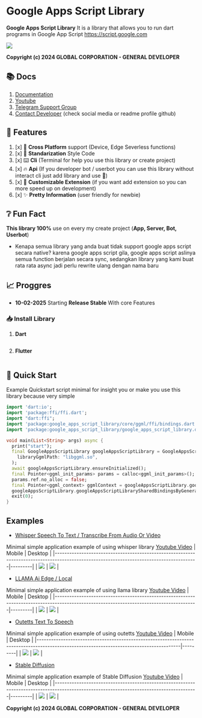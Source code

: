 # Google Apps Script Library
 
**Google Apps Script Library** It is a library that allows you to run dart programs in Google App Script https://script.google.com

[![](https://raw.githubusercontent.com/globalcorporation/.github/main/.github/logo/powered.png)](https://www.youtube.com/@Global_Corporation)

**Copyright (c) 2024 GLOBAL CORPORATION - GENERAL DEVELOPER**

## 📚️ Docs

1. [Documentation](https://youtube.com/@GENERAL_DEV)
2. [Youtube](https://youtube.com/@GENERAL_DEV)
3. [Telegram Support Group](https://t.me/DEVELOPER_GLOBAL_PUBLIC)
4. [Contact Developer](https://github.com/General-Developer) (check social media or readme profile github)

## 🔖️ Features

1. [x] 📱️ **Cross Platform** support (Device, Edge Severless functions)
2. [x] 📜️ **Standarization** Style Code
3. [x] ⌨️ **Cli** (Terminal for help you use this library or create project)
4. [x] 🔥️ **Api** (If you developer bot / userbot you can use this library without interact cli just add library and use 🚀️)
5. [x] 🧩️ **Customizable Extension** (if you want add extension so you can more speed up on development)
6. [x] ✨️ **Pretty Information** (user friendly for newbie)
 
## ❔️ Fun Fact

**This library 100%** use on every my create project (**App, Server, Bot, Userbot**)

- Kenapa semua library yang anda buat tidak support google apps script secara native?
karena google apps script gila, google apps script aslinya semua function berjalan secara sync, sedangkan library yang kami buat rata rata async jadi perlu rewrite ulang dengan nama baru

## 📈️ Proggres
 
- **10-02-2025**
  Starting **Release Stable** With core Features

### 📥️ Install Library

1. **Dart**

```bash

```

2. **Flutter**

```bash

```

## 🚀️ Quick Start

Example Quickstart script minimal for insight you or make you use this library because very simple

```dart
import 'dart:io';
import 'package:ffi/ffi.dart';
import "dart:ffi";
import 'package:google_apps_script_library/core/ggml/ffi/bindings.dart';
import 'package:google_apps_script_library/google_apps_script_library.dart';

void main(List<String> args) async {
  print("start");
  final GoogleAppsScriptLibrary googleAppsScriptLibrary = GoogleAppsScriptLibrary(
    libraryGgmlPath: "libggml.so",
  );
  await googleAppsScriptLibrary.ensureInitialized();
  final Pointer<ggml_init_params> params = calloc<ggml_init_params>();
  params.ref.no_alloc = false;
  final Pointer<ggml_context> ggmlContext = googleAppsScriptLibrary.googleAppsScriptLibrarySharedBindingsByGeneralDeveloper.ggml_init(params.ref);
  googleAppsScriptLibrary.googleAppsScriptLibrarySharedBindingsByGeneralDeveloper.ggml_free(ggmlContext);
  exit(0);
}
```

## Examples

- [Whisper Speech To Text / Transcribe From Audio Or Video](https://github.com/general-developer/whisper_library)
    
Minimal simple application example of using whisper library [Youtube Video](https://youtu.be/U-5EDMk0UgE) 
| Mobile                                                                                                                                  | Desktop |
|-----------------------------------------------------------------------------------------------------------------------------------------|---------|
| [![](https://raw.githubusercontent.com/General-Developer/whisper_library/refs/heads/main/assets/examples/whisper_app/mobile.png)](https://youtu.be/U-5EDMk0UgE) | [![](https://raw.githubusercontent.com/General-Developer/whisper_library/refs/heads/main/assets/examples/whisper_app/desktop.png)](https://youtu.be/U-5EDMk0UgE)        |


- [LLAMA Ai Edge / Local](https://github.com/general-developer/llama_library)
    
Minimal simple application example of using llama library [Youtube Video](https://youtu.be/U-5EDMk0UgE) 
| Mobile                                                                                                                                  | Desktop |
|-----------------------------------------------------------------------------------------------------------------------------------------|---------|
| [![](https://raw.githubusercontent.com/General-Developer/llama_library/refs/heads/main/assets/examples/llama_app/mobile.png)](https://youtu.be/U-5EDMk0UgE) | [![](https://raw.githubusercontent.com/General-Developer/llama_library/refs/heads/main/assets/examples/llama_app/desktop.png)](https://youtu.be/U-5EDMk0UgE)        |



- [Outetts Text To Speech](https://github.com/general-developer/outetts)
    
Minimal simple application example of using outetts [Youtube Video](https://youtu.be/U-5EDMk0UgE) 
| Mobile                                                                                                                                  | Desktop |
|-----------------------------------------------------------------------------------------------------------------------------------------|---------|
| [![](https://raw.githubusercontent.com/General-Developer/outetts/refs/heads/main/assets/examples/outetts_app/mobile.png)](https://youtu.be/U-5EDMk0UgE) | [![](https://raw.githubusercontent.com/General-Developer/outetts/refs/heads/main/assets/examples/outetts_app/desktop.png)](https://youtu.be/U-5EDMk0UgE)        |


- [Stable Diffusion](https://github.com/general-developer/stable_diffusion_library)
    
Minimal simple application example of Stable Diffusion [Youtube Video](https://youtu.be/U-5EDMk0UgE) 
| Mobile                                                                                                                                  | Desktop |
|-----------------------------------------------------------------------------------------------------------------------------------------|---------|
| [![](https://raw.githubusercontent.com/General-Developer/stable_diffusion_library/refs/heads/main/assets/examples/stable_diffusion_app/mobile.png)](https://youtu.be/U-5EDMk0UgE) | [![](https://raw.githubusercontent.com/General-Developer/stable_diffusion_library/refs/heads/main/assets/examples/stable_diffusion_app/desktop.png)](https://youtu.be/U-5EDMk0UgE)        |


**Copyright (c) 2024 GLOBAL CORPORATION - GENERAL DEVELOPER**
